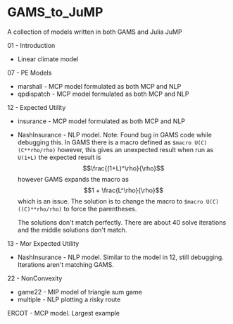 # GAMS_to_JuMP
 A collection of models written in both GAMS and Julia JuMP


01 - Introduction
- Linear climate model


07 - PE Models
- marshall - MCP model formulated as both MCP and NLP
- qpdispatch - MCP model formulated as both MCP and NLP

12 - Expected Utility
- insurance - MCP model formulated as both MCP and NLP
- NashInsurance - NLP model. Note: Found bug in GAMS code while debugging this. In GAMS there is a macro defined as
    `$macro U(C)	(C**rho/rho)`
    however, this gives an unexpected result when run as
    `U(1+L)`
    the expected result is 
    $$\frac{(1+L)^\rho}{\rho}$$ 
    however GAMS expands the macro as
    $$1 + \frac{L^\rho}{\rho}$$
    which is an issue. The solution is to change the macro to 
    `$macro U(C)	((C)**rho/rho)` to force the parentheses.

    The solutions don't match perfectly. There are about 40 solve iterations and the middle solutions don't match.

13 - Mor Expected Utility
- NashInsurance - NLP model. Similar to the model in 12, still debugging. Iterations aren't matching GAMS.

22 - NonConvexity
- game22 - MIP model of triangle sum game
- multiple - NLP plotting a risky route


ERCOT - MCP model. Largest example
